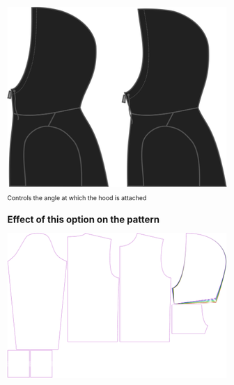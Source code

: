 ![Hood angle](./hoodangle.svg)

Controls the angle at which the hood is attached

## Effect of this option on the pattern

![This image shows the effect of this option by superimposing several variants that have a different value for this option](huey_hoodangle_sample.svg "Effect of this option on the pattern")
